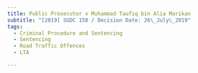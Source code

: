 ```yaml
---
title: Public Prosecutor v Muhammad Taufiq bin Alia Marikan
subtitle: "[2019] SGDC 158 / Decision Date: 26\_July\_2019"
tags:
  - Criminal Procedure and Sentencing
  - Sentencing
  - Road Traffic Offences
  - LTA

---
```

